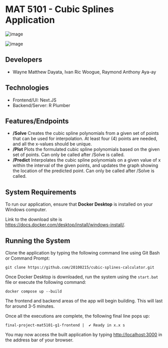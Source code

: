 # MAT 5101 - Cubic Splines Application

![image](https://github.com/OG-Habit/mat5101/assets/84717650/38ca659a-5597-473f-9172-193b9c231aa2)

![image](https://github.com/OG-Habit/mat5101/assets/84717650/ce650a97-e2c5-4833-94ed-81bc92f336ed)

## Developers

- Wayne Matthew Dayata, Ivan Ric Woogue, Raymond Anthony Aya-ay

## Technologies 

- Frontend/UI: Next.JS
- Backend/Server: R Plumber

## Features/Endpoints

- **/Solve** Creates the cubic spline polynomials from a given set of points that can be used for interpolation. At least four (4) points are needed, and all the x-values should be unique.
- **/Plot** Plots the formulated cubic spline polynomials based on the given set of points. Can only be called after /Solve is called. 
- **/Predict** Interpolates the cubic spline polynomials on a given value of x within the interval of the given points, and updates the graph showing the location of the predicted point. Can only be called after /Solve is called.

## System Requirements

To run our application, ensure that **Docker Desktop** is installed on your Windows computer. 

Link to the download site is https://docs.docker.com/desktop/install/windows-install/.

## Running the System

Clone the application by typing the following command line using Git Bash or Command Prompt:

```
git clone https://github.com/20100215/cubic-splines-calculator.git
```

Once Docker Desktop is downloaded, run the system using the `start.bat` file or execute the following command:
```
docker compose up --build
```
The frontend and backend areas of the app will begin building. This will last for around 3-5 minutes.

Once all the executions are complete, the following final line pops up:
```
final-project-mat5101-g1-frontend |  ✔ Ready in x.x s
```

You may now access the built application by typing [http://localhost:3000](http://localhost:3000) in the address bar of your browser.




